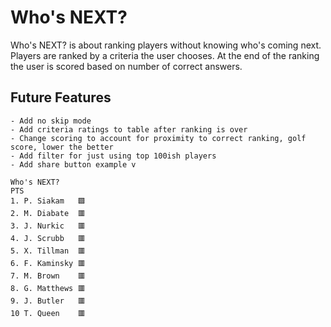 # Who's NEXT?

Who's NEXT? is about ranking players without knowing who's coming next. Players are ranked by a criteria the user chooses. At the end of the ranking the user is scored based on number of correct answers.

## Future Features

    - Add no skip mode
    - Add criteria ratings to table after ranking is over
    - Change scoring to account for proximity to correct ranking, golf score, lower the better
    - Add filter for just using top 100ish players
    - Add share button example v

    Who's NEXT?
    PTS
    1. P. Siakam   🟩
    2. M. Diabate  🟥
    3. J. Nurkic   🟥
    4. J. Scrubb   🟥
    5. X. Tillman  🟥
    6. F. Kaminsky 🟥
    7. M. Brown    🟥
    8. G. Matthews 🟥
    9. J. Butler   🟥
    10 T. Queen    🟥

